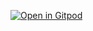 [![Open in Gitpod](https://gitpod.io/button/open-in-gitpod.svg)](#https://metacrafterc-scmstarter-zh9jjfl7x7b.ws-us105.gitpod.io/])
